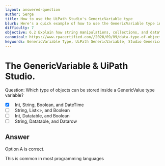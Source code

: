 ```yaml
---
layout: answered-question
author: Serge
title: How to use the UiPath Studio's GenericVariable type
blurb: Here's a quick example of how to use the GenericVariable type in UiPath Studio.
difficulty: 7
objective: 6.2 Explain how string manipulations, collections, and datatables are used for data manipulation
canonical: https://www.rpacertified.com//2020/09/09/data-type-of-objects-in-generic-variable.html
keywords: GenericVariable Type, UiPath GenericVariable, Studio Generics, UiPath Generic
---
```


<h1>The GenericVariable & UiPath Studio.</h1>

Question:  Which type of objects can be stored inside a GenericValue type variable?

 - [X] &nbsp;  Int, String, Boolean, and DateTime
 - [ ] &nbsp;  String, List<>, and Boolean
 - [ ] &nbsp;  Int, Datatable, and Boolean
 - [ ] &nbsp;  String, Datatable, and Datarow

## Answer

Option A is correct.

This is common in most programming languages

